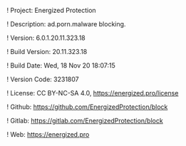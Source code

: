 ! Project: Energized Protection

! Description: ad.porn.malware blocking.

! Version: 6.0.1.20.11.323.18

! Build Version: 20.11.323.18

! Build Date: Wed, 18 Nov 20 18:07:15

! Version Code: 3231807

! License: CC BY-NC-SA 4.0, https://energized.pro/license

! Github: https://github.com/EnergizedProtection/block

! Gitlab: https://gitlab.com/EnergizedProtection/block


! Web: https://energized.pro

